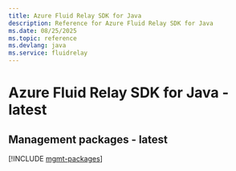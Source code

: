 ```yaml
---
title: Azure Fluid Relay SDK for Java
description: Reference for Azure Fluid Relay SDK for Java
ms.date: 08/25/2025
ms.topic: reference
ms.devlang: java
ms.service: fluidrelay
---
```

# Azure Fluid Relay SDK for Java - latest

## Management packages - latest
[!INCLUDE [mgmt-packages](fluid-relay-mgmt-index.md)]